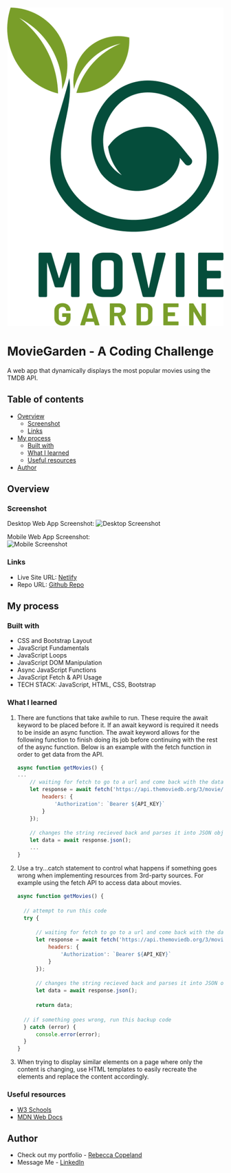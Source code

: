![Movie Garden Logo](./img/MovieGarden.svg)
# MovieGarden - A Coding Challenge

A web app that dynamically displays the most popular movies using the TMDB API.

## Table of contents

- [Overview](#overview)
  - [Screenshot](#screenshot)
  - [Links](#links)
- [My process](#my-process)
  - [Built with](#built-with)
  - [What I learned](#what-i-learned)
  - [Useful resources](#useful-resources)
- [Author](#author)

## Overview

### Screenshot

Desktop Web App Screenshot:
![Desktop Screenshot](./img/...t.png)

Mobile Web App Screenshot:
<br/>
<img src="./img/....JPG" alt="Mobile Screenshot" width="25%" height="auto">

### Links

- Live Site URL: [Netlify](https://superb-hamster-34c5dc.netlify.app/)
- Repo URL: [Github Repo]([https://github.com/rebcop/MovieGarden])

## My process

### Built with

- CSS and Bootstrap Layout
- JavaScript Fundamentals
- JavaScript Loops
- JavaScript DOM Manipulation
- Async JavaScript Functions
- JavaScript Fetch & API Usage
- TECH STACK: JavaScript, HTML, CSS, Bootstrap

### What I learned

1. There are functions that take awhile to run. These require the await keyword to be placed before it. If an await keyword is required it needs to be inside an async function. The await keyword allows for the following function to finish doing its job before continuing with the rest of the async function. Below is an example with the fetch function in order to get data from the API.

    ```js
    async function getMovies() {
    ...
        // waiting for fetch to go to a url and come back with the data
        let response = await fetch('https://api.themoviedb.org/3/movie/popular', {
            headers: {
                'Authorization': `Bearer ${API_KEY}`
            }
        });

        // changes the string recieved back and parses it into JSON object which is a javascript object in javascript
        let data = await response.json();
        ...
    }
    ```
    
2. Use a try...catch statement to control what happens if something goes wrong when implementing resources from 3rd-party sources. For example using the fetch API to access data about movies.
    ```js
    async function getMovies() {

      // attempt to run this code
      try {
  
          // waiting for fetch to go to a url and come back with the data
          let response = await fetch('https://api.themoviedb.org/3/movie/popular', {
              headers: {
                  'Authorization': `Bearer ${API_KEY}`
              }
          });
  
          // changes the string recieved back and parses it into JSON object which is a javascript object in javascript
          let data = await response.json();
  
          return data;
  
      // if something goes wrong, run this backup code
      } catch (error) {
          console.error(error);
      }
    }
    ```
    
3. When trying to display similar elements on a page where only the content is changing, use HTML templates to easily recreate the elements and replace the content accordingly.

### Useful resources

- [W3 Schools](https://www.w3schools.com/js/js_async.asp)
- [MDN Web Docs](https://developer.mozilla.org/en-US/docs/Web/JavaScript/Reference/Statements/async_function)

## Author

- Check out my portfolio - [Rebecca Copeland](https://rebcop.dev/)
- Message Me - [LinkedIn](https://www.linkedin.com/in/rebcop/)
